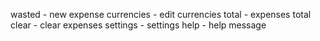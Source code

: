 wasted - new expense
currencies - edit currencies
total - expenses total
clear - clear expenses
settings - settings
help - help message
